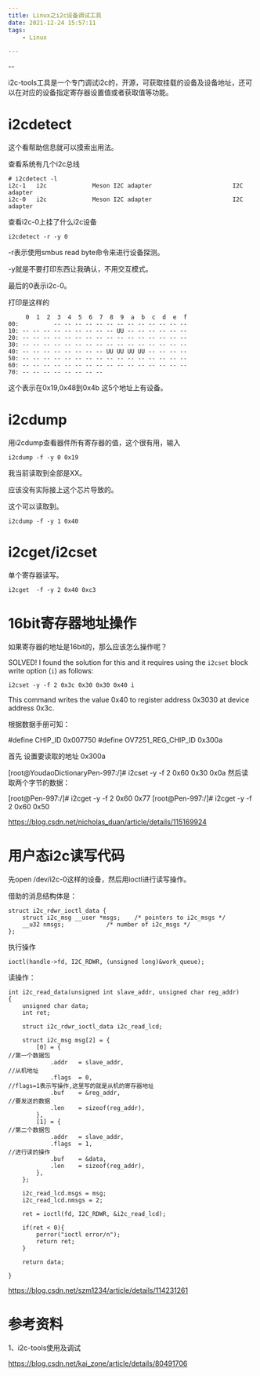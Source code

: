 ```yaml
---
title: Linux之i2c设备调试工具
date: 2021-12-24 15:57:11
tags:
	- Linux

---
```


--

i2c-tools工具是一个专门调试i2c的，开源，可获取挂载的设备及设备地址，还可以在对应的设备指定寄存器设置值或者获取值等功能。



# i2cdetect

这个看帮助信息就可以摸索出用法。

查看系统有几个i2c总线

```
# i2cdetect -l
i2c-1   i2c             Meson I2C adapter                       I2C adapter
i2c-0   i2c             Meson I2C adapter                       I2C adapter
```

查看i2c-0上挂了什么i2c设备

```
i2cdetect -r -y 0
```

-r表示使用smbus read byte命令来进行设备探测。

-y就是不要打印东西让我确认，不用交互模式。

最后的0表示i2c-0。

打印是这样的

```
     0  1  2  3  4  5  6  7  8  9  a  b  c  d  e  f
00:          -- -- -- -- -- -- -- -- -- -- -- -- -- 
10: -- -- -- -- -- -- -- -- -- UU -- -- -- -- -- -- 
20: -- -- -- -- -- -- -- -- -- -- -- -- -- -- -- -- 
30: -- -- -- -- -- -- -- -- -- -- -- -- -- -- -- -- 
40: -- -- -- -- -- -- -- -- UU UU UU UU -- -- -- -- 
50: -- -- -- -- -- -- -- -- -- -- -- -- -- -- -- -- 
60: -- -- -- -- -- -- -- -- -- -- -- -- -- -- -- -- 
70: -- -- -- -- -- -- -- --    
```

这个表示在0x19,0x48到0x4b 这5个地址上有设备。

# i2cdump

用i2cdump查看器件所有寄存器的值，这个很有用，输入

```
i2cdump -f -y 0 0x19
```

我当前读取到全部是XX。

应该没有实际接上这个芯片导致的。

这个可以读取到。

```
i2cdump -f -y 1 0x40
```

# i2cget/i2cset

单个寄存器读写。

```
i2cget  -f -y 2 0x40 0xc3
```



# 16bit寄存器地址操作

如果寄存器的地址是16bit的，那么应该怎么操作呢？

SOLVED! I found the solution for this and it requires using the `i2cset` block write option (`i`) as follows:

```
i2cset -y -f 2 0x3c 0x30 0x30 0x40 i
```

This command writes the value 0x40 to register address 0x3030 at device address 0x3c.



根据数据手册可知：

#define CHIP_ID                0x007750
#define OV7251_REG_CHIP_ID        0x300a

首先 设置要读取的地址 0x300a

[root@YoudaoDictionaryPen-997:/]# i2cset -y -f 2 0x60 0x30 0x0a
然后读取两个字节的数据：

[root@Pen-997:/]# i2cget -y -f 2 0x60
0x77
[root@Pen-997:/]# i2cget -y -f 2 0x60
0x50





https://blog.csdn.net/nicholas_duan/article/details/115169924

# 用户态i2c读写代码

先open /dev/i2c-0这样的设备，然后用ioctl进行读写操作。

借助的消息结构体是：

```
struct i2c_rdwr_ioctl_data {
	struct i2c_msg __user *msgs;	/* pointers to i2c_msgs */
	__u32 nmsgs;			/* number of i2c_msgs */
};
```

执行操作

```
ioctl(handle->fd, I2C_RDWR, (unsigned long)&work_queue);
```

读操作：

```
int i2c_read_data(unsigned int slave_addr, unsigned char reg_addr)
{
    unsigned char data;
    int ret;

    struct i2c_rdwr_ioctl_data i2c_read_lcd;

    struct i2c_msg msg[2] = { 
        [0] = {                                                         //第一个数据包
            .addr   = slave_addr,                                       //从机地址
            .flags  = 0,                                                //flags=1表示写操作,这里写的就是从机的寄存器地址
            .buf    = &reg_addr,                                        //要发送的数据
            .len    = sizeof(reg_addr),
        },
        [1] = {                                                         //第二个数据包
            .addr   = slave_addr,  
            .flags  = 1,                                                //进行读的操作
            .buf    = &data, 
            .len    = sizeof(reg_addr),
        },
    };

    i2c_read_lcd.msgs = msg;
    i2c_read_lcd.nmsgs = 2;

    ret = ioctl(fd, I2C_RDWR, &i2c_read_lcd);

    if(ret < 0){
        perror("ioctl error/n");
        return ret;
    }

    return data;

}
```





https://blog.csdn.net/szm1234/article/details/114231261



# 参考资料

1、i2c-tools使用及调试

https://blog.csdn.net/kai_zone/article/details/80491706